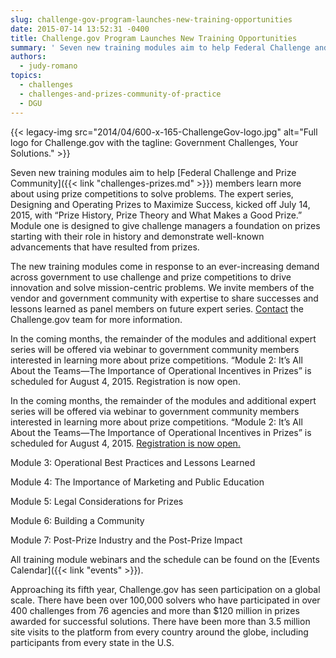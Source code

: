 ```yaml
---
slug: challenge-gov-program-launches-new-training-opportunities
date: 2015-07-14 13:52:31 -0400
title: Challenge.gov Program Launches New Training Opportunities
summary: ' Seven new training modules aim to help Federal Challenge and Prize Community members learn more about using prize competitions to solve problems. The expert series, Designing and Operating Prizes to Maximize Success, kicked off July 14, 2015, with &ldquo;Prize History,'
authors:
  - judy-romano
topics:
  - challenges
  - challenges-and-prizes-community-of-practice
  - DGU
---
```


{{< legacy-img src="2014/04/600-x-165-ChallengeGov-logo.jpg" alt="Full logo for Challenge.gov with the tagline: Government Challenges, Your Solutions." >}}

Seven new training modules aim to help [Federal Challenge and Prize Community]({{< link "challenges-prizes.md" >}}) members learn more about using prize competitions to solve problems. The expert series, Designing and Operating Prizes to Maximize Success, kicked off July 14, 2015, with “Prize History, Prize Theory and What Makes a Good Prize.” Module one is designed to give challenge managers a foundation on prizes starting with their role in history and demonstrate well-known advancements that have resulted from prizes.

The new training modules come in response to an ever-increasing demand across government to use challenge and prize competitions to drive innovation and solve mission-centric problems. We invite members of the vendor and government community with expertise to share successes and lessons learned as panel members on future expert series. [Contact](https://www.challenge.gov/contact/) the Challenge.gov team for more information.

In the coming months, the remainder of the modules and additional expert series will be offered via webinar to government community members interested in learning more about prize competitions. “Module 2: It’s All About the Teams—The Importance of Operational Incentives in Prizes” is scheduled for August 4, 2015. Registration is now open.

In the coming months, the remainder of the modules and additional expert series will be offered via webinar to government community members interested in learning more about prize competitions. “Module 2: It’s All About the Teams—The Importance of Operational Incentives in Prizes” is scheduled for August 4, 2015. [Registration is now open.](https://www.youtube.com/watch?v=w_-UKCfyjUQ)

Module 3: Operational Best Practices and Lessons Learned

Module 4: The Importance of Marketing and Public Education

Module 5: Legal Considerations for Prizes

Module 6: Building a Community

Module 7: Post-Prize Industry and the Post-Prize Impact

All training module webinars and the schedule can be found on the [Events Calendar]({{< link "events" >}}).

Approaching its fifth year, Challenge.gov has seen participation on a global scale. There have been over 100,000 solvers who have participated in over 400 challenges from 76 agencies and more than $120 million in prizes awarded for successful solutions. There have been more than 3.5 million site visits to the platform from every country around the globe, including participants from every state in the U.S.
